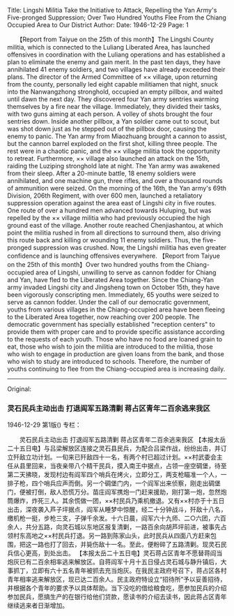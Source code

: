 Title: Lingshi Militia Take the Initiative to Attack, Repelling the Yan Army's Five-pronged Suppression; Over Two Hundred Youths Flee From the Chiang Occupied Area to Our District
Author:
Date: 1946-12-29
Page: 1

　　【Report from Taiyue on the 25th of this month】The Lingshi County militia, which is connected to the Luliang Liberated Area, has launched offensives in coordination with the Luliang operations and has established a plan to eliminate the enemy and gain merit. In the past ten days, they have annihilated 41 enemy soldiers, and two villages have already exceeded their plans. The director of the Armed Committee of ×× village, upon returning from the county, personally led eight capable militiamen that night, snuck into the Nanwangzhong stronghold, occupied an empty pillbox, and waited until dawn the next day. They discovered four Yan army sentries warming themselves by a fire near the village. Immediately, they divided their tasks, with two guns aiming at each person. A volley of shots brought the four sentries down. Inside another pillbox, a Yan soldier came out to scout, but was shot down just as he stepped out of the pillbox door, causing the enemy to panic. The Yan army from Miaozhuang brought a cannon to assist, but the cannon barrel exploded on the first shot, killing three people. The rest were in a chaotic panic, and the ×× village militia took the opportunity to retreat. Furthermore, ×× village also launched an attack on the 15th, raiding the Luziping stronghold late at night. The Yan army was awakened from their sleep. After a 20-minute battle, 18 enemy soldiers were annihilated, and one machine gun, three rifles, and over a thousand rounds of ammunition were seized. On the morning of the 16th, the Yan army's 69th Division, 206th Regiment, with over 600 men, launched a retaliatory suppression operation against the area east of Lingshi city in five routes. One route of over a hundred men advanced towards Huluping, but was repelled by the ×× village militia who had previously occupied the high ground east of the village. Another route reached Chenjiashantou, at which point the militia rushed in from all directions to surround them, also driving this route back and killing or wounding 11 enemy soldiers. Thus, the five-pronged suppression was crushed. Now, the Lingshi militia has even greater confidence and is launching offensives everywhere.
    【Report from Taiyue on the 25th of this month】Over two hundred youths from the Chiang-occupied area of Lingshi, unwilling to serve as cannon fodder for Chiang and Yan, have fled to the Liberated Area together. Since the Chiang-Yan army invaded Lingshi city and Jingsheng town on October 15th, they have been vigorously conscripting men. Immediately, 65 youths were seized to serve as cannon fodder. Under the call of our democratic government, youths from various villages in the Chiang-occupied area have been fleeing to the Liberated Area together, now reaching over 200 people. The democratic government has specially established "reception centers" to provide them with proper care and to provide specific assistance according to the requests of each youth. Those who have no food are loaned grain to eat, those who wish to join the militia are introduced to the militia, those who wish to engage in production are given loans from the bank, and those who wish to study are introduced to schools. Therefore, the number of youths continuing to flee from the Chiang-occupied area is increasing daily.



<hr /> 

Original: 


### 灵石民兵主动出击  打退阎军五路清剿  蒋占区青年二百余逃来我区

1946-12-29
第1版()
专栏：

　　灵石民兵主动出击
    打退阎军五路清剿
    蒋占区青年二百余逃来我区
    【本报太岳二十五日电】与吕梁解放区连接之灵石县民兵，为配合吕梁作战，纷纷出击，并订立歼敌立功计划。一旬来已歼敌四十一名，有两个村已超过计划。××村武委会主任从县里回来，当夜亲带八个精干民兵，摸入南王中据点，占领一座空碉堡，待至第二天拂晓，发现村边有阎军四个哨兵在烤火，立即分工，两支枪瞄准一个人，一排子枪，四个哨兵应声而倒。另一个碉堡门内，一个阎军出来侦察，刚走出碉堡门，便被打倒，敌人恐慌万分。苗庄阎军携炮一门赶来援助，刚打第一炮，忽然炮筒爆炸，炸死三人。其余慌做一团，××村民兵乃乘机撤退。又有××村亦于十五日出击，深夜袭入芦子坪据点，阎军从睡梦中惊醒，经二十分钟战斗，歼敌十八名，缴机枪一挺，步枪三支，子弹千余发。十六日晨，阎军六十九师、二○六团，六百余人，共分五路，向灵石城以东地区报复清剿，一路百余向胡芦坪前进，被事先占领村东高地之××村民兵打退。另一路到陈家山头，此时民兵从四面八方赶来包围，把这一路也打了回去，并毙伤敌十一名。至此，便粉碎了五路清剿。现灵石民兵信心更高，到处出击。
    【本报太岳二十五日电】灵石蒋占区青年不愿替蒋阎当炮灰已有二百余相率逃来解放区。自蒋阎军十月十五日侵占灵石城与静升镇后，大事抓丁，立即有六十五名青年被抓去充当炮灰。在我民主政府号召下，蒋占区各村青年相率逃来解放区，现已达二百余人。民主政府特设立“招待所”予以妥善招待，并根据各个青年的要求予以具体帮助。当下没吃的借给粮食吃，愿参加民兵的介绍参加民兵，愿搞生产的在银行给他们贷款，愿读书的介绍去读书，因此蒋占区青年继续逃来者日渐增加。
